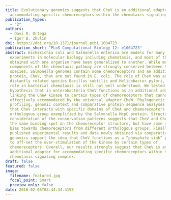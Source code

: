 ```yaml
---
title: Evolutionary genomics suggests that CheV is an additional adaptor for
  accommodating specific chemoreceptors within the chemotaxis signaling complex
publication_types:
  - "2"
authors:
  - Davi R. Ortega
  - Igor B. Zhulin
doi: https://doi.org/10.1371/journal.pcbi.1004723
publication_short: "PLoS Computational Biology 12: e1004723"
abstract: Escherichia coli and Salmonella enterica are models for many
  experiments in molecular biology including chemotaxis, and most of the results
  obtained with one organism have been generalized to another. While most
  components of the chemotaxis pathway are strongly conserved between the two
  species, Salmonella genomes contain some chemoreceptors and an additional
  protein, CheV, that are not found in E. coli. The role of CheV was examined in
  distantly related species Bacillus subtilis and Helicobacter pylori, but its
  role in bacterial chemotaxis is still not well understood. We tested a
  hypothesis that in enterobacteria CheV functions as an additional adaptor
  linking the CheA kinase to certain types of chemoreceptors that cannot be
  effectively accommodated by the universal adaptor CheW. Phylogenetic
  profiling, genomic context and comparative protein sequence analyses suggested
  that CheV interacts with specific domains of CheA and chemoreceptors from an
  orthologous group exemplified by the Salmonella McpC protein. Structural
  consideration of the conservation patterns suggests that CheV and CheW share
  the same binding spot on the chemoreceptor structure, but have some affinity
  bias towards chemoreceptors from different orthologous groups. Finally,
  published experimental results and data newly obtained via comparative
  genomics support the idea that CheV functions as a “phosphate sink” possibly
  to off-set the over-stimulation of the kinase by certain types of
  chemoreceptors. Overall, our results strongly suggest that CheV is an
  additional adaptor for accommodating specific chemoreceptors within the
  chemotaxis signaling complex.
draft: false
featured: false
image:
  filename: featured.jpg
  focal_point: Smart
  preview_only: false
date: 2016-02-05T03:44:34.419Z
---
```

